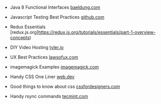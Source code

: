 - Java 8 Functional Interfaces
[baeldung.com](https://www.baeldung.com/java-8-functional-interfaces)

- Javascript Testing Best Practices
[github.com](https://github.com/goldbergyoni/javascript-testing-best-practices)

- Redux Essentials
[redux.js.org]https://redux.js.org/tutorials/essentials/part-1-overview-concepts)

- DIY Video Hosting
[tyler.io](https://tyler.io/diy-video-hosting/)

- UX Best Practices
[lawsofux.com](https://lawsofux.com/)

- imagemagick Examples
[imagemagick.com](http://www.imagemagick.org/Usage/)

- Handy CSS One Liner
[web.dev](https://web.dev/one-line-layouts/)

- Good things to know about css
[cssfordesigners.com](https://cssfordesigners.com/articles/things-i-wish-id-known-about-css)

- Handy rsync commands
[tecmint.com](https://www.tecmint.com/rsync-local-remote-file-synchronization-commands/)
